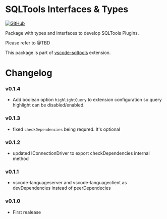 # SQLTools Interfaces & Types

[![GitHub](https://img.shields.io/github/license/mtxr/vscode-sqltools)](https://github.com/mtxr/vscode-sqltools/blob/master/LICENSE)


Package with types and interfaces to develop SQLTools Plugins.

Please refer to @TBD

This package is part of [vscode-sqltools](https://github.com/mtxr/vscode-sqltools) extension.


# Changelog

### v0.1.4

- Add boolean option `highlightQuery` to extension configuration so query highlight can be disabled/enabled.

### v0.1.3

- fixed `checkDependencies` being requred. It's optional

### v0.1.2

- updated IConnectionDriver to export checkDependencies internal method

### v0.1.1

- vscode-languageserver and vscode-languageclient as devDependencies instead of peerDependecies

### v0.1.0

- First realease
